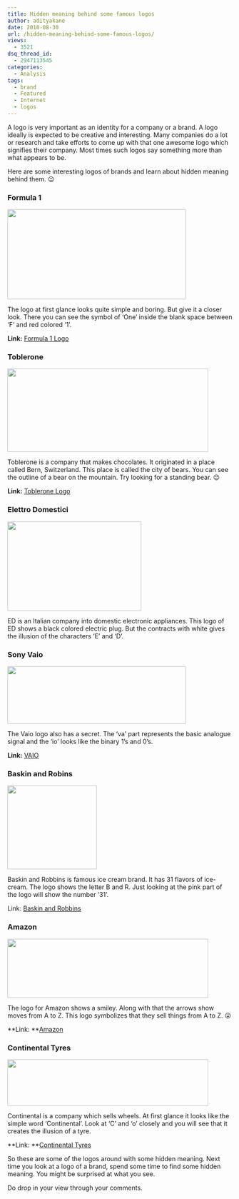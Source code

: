 ```yaml
---
title: Hidden meaning behind some famous logos
author: adityakane
date: 2010-08-30
url: /hidden-meaning-behind-some-famous-logos/
views:
  - 3521
dsq_thread_id:
  - 2947113545
categories:
  - Analysis
tags:
  - brand
  - Featured
  - Internet
  - logos
---
```

A logo is very important as an identity for a company or a brand. A logo ideally is expected to be creative and interesting. Many companies do a lot or research and take efforts to come up with that one awesome logo which signifies their company. Most times such logos say something more than what appears to be.

Here are some interesting logos of brands and learn about hidden meaning behind them. 😉

### Formula 1

<a rel="attachment wp-att-29597" href="http://devilsworkshop.org/hidden-meaning-behind-some-famous-logos/secret_logo_formula1/"><img class="alignnone size-full wp-image-29597" title="secret_logo_formula1" src="http://cdn.devilsworkshop.org/files/2010/08/secret_logo_formula1.png" alt="" width="400" height="202" /></a>

The logo at first glance looks quite simple and boring. But give it a closer look. There you can see the symbol of &#8216;One&#8217; inside the blank space between &#8216;F&#8217; and red colored &#8216;1&#8217;.

**Link:** <a href="http://en.wikipedia.org/wiki/File:F1_logo.svg" onclick="_gaq.push(['_trackEvent', 'outbound-article', 'http://en.wikipedia.org/wiki/File:F1_logo.svg', 'Formula 1 Logo']);" >Formula 1 Logo</a>

### Toblerone

<a rel="attachment wp-att-29598" href="http://devilsworkshop.org/hidden-meaning-behind-some-famous-logos/secret_logo_toblerone/"><img class="alignnone size-full wp-image-29598" title="secret_logo_toblerone" src="http://cdn.devilsworkshop.org/files/2010/08/secret_logo_toblerone.png" alt="" width="450" height="187" /></a>

Toblerone is a company that makes chocolates. It originated in a place called Bern, Switzerland. This place is called the city of bears. You can see the outline of a bear on the mountain. Try looking for a standing bear. 😉

**Link:** <a href="http://en.wikipedia.org/wiki/File:Toblerone_logo.svg" onclick="_gaq.push(['_trackEvent', 'outbound-article', 'http://en.wikipedia.org/wiki/File:Toblerone_logo.svg', 'Toblerone Logo']);" >Toblerone Logo</a>

### Elettro Domestici

<a rel="attachment wp-att-29599" href="http://devilsworkshop.org/hidden-meaning-behind-some-famous-logos/secret_logo_ed/"><img class="alignnone size-full wp-image-29599" title="secret_logo_ED" src="http://cdn.devilsworkshop.org/files/2010/08/secret_logo_ED.png" alt="" width="300" height="200" /></a>

ED is an Italian company into domestic electronic appliances. This logo of ED shows a black colored electric plug. But the contracts with white gives the illusion of the characters &#8216;E&#8217; and &#8216;D&#8217;.

### Sony Vaio

<a rel="attachment wp-att-29602" href="http://devilsworkshop.org/hidden-meaning-behind-some-famous-logos/secret_logo_vaio/"><img class="alignnone size-full wp-image-29602" title="secret_logo_vaio" src="http://cdn.devilsworkshop.org/files/2010/08/secret_logo_vaio.png" alt="" width="400" height="129" /></a>

The Vaio logo also has a secret. The &#8216;va&#8217; part represents the basic analogue signal and the &#8216;io&#8217; looks like the binary 1&#8217;s and 0&#8217;s.

**Link:** <a href="http://http://en.wikipedia.org/wiki/File:Vaio.svg" onclick="_gaq.push(['_trackEvent', 'outbound-article', 'http://http://en.wikipedia.org/wiki/File:Vaio.svg', 'VAIO']);" >VAIO</a>

### Baskin and Robins

<a rel="attachment wp-att-29605" href="http://devilsworkshop.org/hidden-meaning-behind-some-famous-logos/secret_logo_baskinrobbins/"><img class="alignnone size-full wp-image-29605" title="secret_logo_baskinrobbins" src="http://cdn.devilsworkshop.org/files/2010/08/secret_logo_baskinrobbins.png" alt="" width="200" height="188" /></a>

Baskin and Robbins is famous ice cream brand. It has 31 flavors of ice-cream. The logo shows the letter B and R. Just looking at the pink part of the logo will show the number &#8217;31&#8217;.

Link: <a href="http://http://en.wikipedia.org/wiki/File:Baskin_Robbins.svg" onclick="_gaq.push(['_trackEvent', 'outbound-article', 'http://http://en.wikipedia.org/wiki/File:Baskin_Robbins.svg', 'Baskin and Robbins']);" >Baskin and Robbins</a>

### Amazon

<a rel="attachment wp-att-29606" href="http://devilsworkshop.org/hidden-meaning-behind-some-famous-logos/secret_logo_amazon/"><img class="alignnone size-full wp-image-29606" title="secret_logo_amazon" src="http://cdn.devilsworkshop.org/files/2010/08/secret_logo_amazon.png" alt="" width="450" height="132" /></a>

The logo for Amazon shows a smiley. Along with that the arrows show moves from A to Z. This logo symbolizes that they sell things from A to Z. 😛

**Link: **<a href="http://http://en.wikipedia.org/wiki/File:Amazon.com_logo.svg" onclick="_gaq.push(['_trackEvent', 'outbound-article', 'http://http://en.wikipedia.org/wiki/File:Amazon.com_logo.svg', 'Amazon']);" >Amazon</a>

### Continental Tyres

<a rel="attachment wp-att-29607" href="http://devilsworkshop.org/hidden-meaning-behind-some-famous-logos/secret_logo_continental/"><img class="alignnone size-full wp-image-29607" title="secret_logo_continental" src="http://cdn.devilsworkshop.org/files/2010/08/secret_logo_continental.png" alt="" width="450" height="104" /></a>

Continental is a company which sells wheels. At first glance it looks like the simple word &#8216;Continental&#8217;. Look at &#8216;C&#8217; and &#8216;o&#8217; closely and you will see that it creates the illusion of a tyre.

**Link: **<a href="http://http://en.wikipedia.org/wiki/File:Continental-Logo.svg" onclick="_gaq.push(['_trackEvent', 'outbound-article', 'http://http://en.wikipedia.org/wiki/File:Continental-Logo.svg', 'Continental Tyres']);" >Continental Tyres</a>

So these are some of the logos around with some hidden meaning. Next time you look at a logo of a brand, spend some time to find some hidden meaning. You might be surprised at what you see.

Do drop in your view through your comments.
